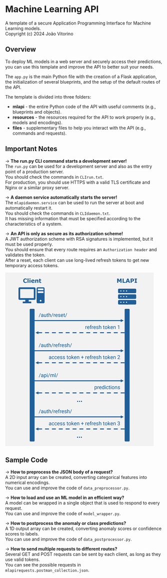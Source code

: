 # Machine Learning API

A template of a secure Application Programming Interface for Machine Learning models.  
Copyright (c) 2024 João Vitorino  

## Overview

To deploy ML models in a web server and securely access their predictions,  
you can use this template and improve the API to better suit your needs.  

The `app.py` is the main Python file with the creation of a Flask application,  
the initialization of several blueprints, and the setup of the default routes of the API.  

The template is divided into three folders:

- **mlapi** - the entire Python code of the API with useful comments (e.g., blueprints and objects).
- **resources** - the resources required for the API to work properly (e.g., models and encodings).
- **files** - supplementary files to help you interact with the API (e.g., commands and requests).

## Important Notes

&rarr; **The run.py CLI command starts a development server!**  
The `run.py` can be used for a development server and also as the entry point of a production server.  
You should check the commands in `CLIrun.txt`.  
For production, you should use HTTPS with a valid TLS certificate and Nginx or a similar proxy server.  

&rarr; **A daemon service automatically starts the server!**  
The `mlapidaemon.service` can be used to run the server at boot and automatically restart it.  
You should check the commands in `CLIdaemon.txt`.  
It has missing information that must be specified according to the characteristics of a system.  

&rarr; **An API is only as secure as its authorization scheme!**  
A JWT authorization scheme with RSA signatures is implemented, but it must be used properly.  
You should ensure that every route requires an `Authorization header` and validates the token.  
After a reset, each client can use long-lived refresh tokens to get new temporary access tokens.  

![MLAPI](https://raw.githubusercontent.com/vitorinojoao/mlapi/main/files/mlapidiagram.png)

## Sample Code

&rarr; **How to preprocess the JSON body of a request?**  
A 2D input array can be created, converting categorical features into numerical encodings.  
You can use and improve the code of `data_preprocessor.py`.  

&rarr; **How to load and use an ML model in an efficient way?**  
A model can be wrapped in a single object that is used to respond to every request.  
You can use and improve the code of `model_wrapper.py`.  

&rarr; **How to postprocess the anomaly or class predictions?**  
A 1D output array can be created, converting anomaly scores or confidence scores to labels.  
You can use and improve the code of `data_postprocessor.py`.  

&rarr; **How to send multiple requests to different routes?**  
Several GET and POST requests can be sent by each client, as long as they use valid tokens.  
You can see the possible requests in `mlapirequests.postman_collection.json`.  
